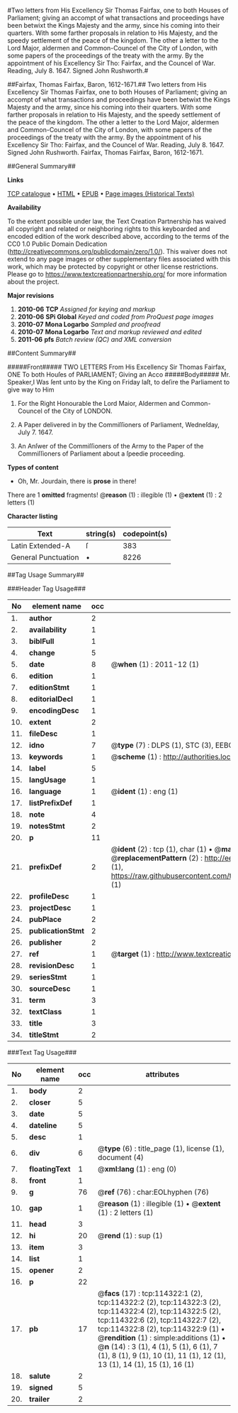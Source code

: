 #Two letters from His Excellency Sir Thomas Fairfax, one to both Houses of Parliament; giving an accompt of what transactions and proceedings have been betwixt the Kings Majesty and the army, since his coming into their quarters. With some farther proposals in relation to His Majesty, and the speedy settlement of the peace of the kingdom. The other a letter to the Lord Major, aldermen and Common-Councel of the City of London, with some papers of the proceedings of the treaty with the army. By the appointment of his Excellency Sir Tho: Fairfax, and the Councel of War. Reading, July 8. 1647. Signed John Rushworth.#

##Fairfax, Thomas Fairfax, Baron, 1612-1671.##
Two letters from His Excellency Sir Thomas Fairfax, one to both Houses of Parliament; giving an accompt of what transactions and proceedings have been betwixt the Kings Majesty and the army, since his coming into their quarters. With some farther proposals in relation to His Majesty, and the speedy settlement of the peace of the kingdom. The other a letter to the Lord Major, aldermen and Common-Councel of the City of London, with some papers of the proceedings of the treaty with the army. By the appointment of his Excellency Sir Tho: Fairfax, and the Councel of War. Reading, July 8. 1647. Signed John Rushworth.
Fairfax, Thomas Fairfax, Baron, 1612-1671.

##General Summary##

**Links**

[TCP catalogue](http://www.ota.ox.ac.uk/tcp/)  • 
[HTML](http://tei.it.ox.ac.uk/tcp/Texts-HTML/free/A85/A85019.html)  • 
[EPUB](http://tei.it.ox.ac.uk/tcp/Texts-EPUB/free/A85/A85019.epub) • 
[Page images (Historical Texts)](https://historicaltexts.jisc.ac.uk/eebo-99862171e)

**Availability**

To the extent possible under law, the Text Creation Partnership has waived all copyright and related or neighboring rights to this keyboarded and encoded edition of the work described above, according to the terms of the CC0 1.0 Public Domain Dedication (http://creativecommons.org/publicdomain/zero/1.0/). This waiver does not extend to any page images or other supplementary files associated with this work, which may be protected by copyright or other license restrictions. Please go to https://www.textcreationpartnership.org/ for more information about the project.

**Major revisions**

1. __2010-06__ __TCP__ *Assigned for keying and markup*
1. __2010-06__ __SPi Global__ *Keyed and coded from ProQuest page images*
1. __2010-07__ __Mona Logarbo__ *Sampled and proofread*
1. __2010-07__ __Mona Logarbo__ *Text and markup reviewed and edited*
1. __2011-06__ __pfs__ *Batch review (QC) and XML conversion*

##Content Summary##

#####Front#####
TWO LETTERS From His Excellency Sir Thomas Fairfax, ONE To both Houſes of PARLIAMENT; Giving an Acco
#####Body#####
Mr. Speaker,I Was ſent unto by the King on Friday laſt, to deſire the Parliament to give way to Him 
1. For the Right Honourable the Lord Maior, Aldermen and Common-Councel of the City of LONDON.

1. A Paper delivered in by the Commiſſioners of Parliament, Wedneſday, July 7. 1647.

1. An Anſwer of the Commiſſioners of the Army to the Paper of the Commiſſioners of Parliament about a ſpeedie proceeding.

**Types of content**

  * Oh, Mr. Jourdain, there is **prose** in there!

There are 1 **omitted** fragments! 
 @__reason__ (1) : illegible (1)  •  @__extent__ (1) : 2 letters (1)

**Character listing**


|Text|string(s)|codepoint(s)|
|---|---|---|
|Latin Extended-A|ſ|383|
|General Punctuation|•|8226|

##Tag Usage Summary##

###Header Tag Usage###

|No|element name|occ|attributes|
|---|---|---|---|
|1.|__author__|2||
|2.|__availability__|1||
|3.|__biblFull__|1||
|4.|__change__|5||
|5.|__date__|8| @__when__ (1) : 2011-12 (1)|
|6.|__edition__|1||
|7.|__editionStmt__|1||
|8.|__editorialDecl__|1||
|9.|__encodingDesc__|1||
|10.|__extent__|2||
|11.|__fileDesc__|1||
|12.|__idno__|7| @__type__ (7) : DLPS (1), STC (3), EEBO-CITATION (1), PROQUEST (1), VID (1)|
|13.|__keywords__|1| @__scheme__ (1) : http://authorities.loc.gov/ (1)|
|14.|__label__|5||
|15.|__langUsage__|1||
|16.|__language__|1| @__ident__ (1) : eng (1)|
|17.|__listPrefixDef__|1||
|18.|__note__|4||
|19.|__notesStmt__|2||
|20.|__p__|11||
|21.|__prefixDef__|2| @__ident__ (2) : tcp (1), char (1)  •  @__matchPattern__ (2) : ([0-9\-]+):([0-9IVX]+) (1), (.+) (1)  •  @__replacementPattern__ (2) : http://eebo.chadwyck.com/downloadtiff?vid=$1&page=$2 (1), https://raw.githubusercontent.com/textcreationpartnership/Texts/master/tcpchars.xml#$1 (1)|
|22.|__profileDesc__|1||
|23.|__projectDesc__|1||
|24.|__pubPlace__|2||
|25.|__publicationStmt__|2||
|26.|__publisher__|2||
|27.|__ref__|1| @__target__ (1) : http://www.textcreationpartnership.org/docs/. (1)|
|28.|__revisionDesc__|1||
|29.|__seriesStmt__|1||
|30.|__sourceDesc__|1||
|31.|__term__|3||
|32.|__textClass__|1||
|33.|__title__|3||
|34.|__titleStmt__|2||


###Text Tag Usage###

|No|element name|occ|attributes|
|---|---|---|---|
|1.|__body__|2||
|2.|__closer__|5||
|3.|__date__|5||
|4.|__dateline__|5||
|5.|__desc__|1||
|6.|__div__|6| @__type__ (6) : title_page (1), license (1), document (4)|
|7.|__floatingText__|1| @__xml:lang__ (1) : eng (0)|
|8.|__front__|1||
|9.|__g__|76| @__ref__ (76) : char:EOLhyphen (76)|
|10.|__gap__|1| @__reason__ (1) : illegible (1)  •  @__extent__ (1) : 2 letters (1)|
|11.|__head__|3||
|12.|__hi__|20| @__rend__ (1) : sup (1)|
|13.|__item__|3||
|14.|__list__|1||
|15.|__opener__|2||
|16.|__p__|22||
|17.|__pb__|17| @__facs__ (17) : tcp:114322:1 (2), tcp:114322:2 (2), tcp:114322:3 (2), tcp:114322:4 (2), tcp:114322:5 (2), tcp:114322:6 (2), tcp:114322:7 (2), tcp:114322:8 (2), tcp:114322:9 (1)  •  @__rendition__ (1) : simple:additions (1)  •  @__n__ (14) : 3 (1), 4 (1), 5 (1), 6 (1), 7 (1), 8 (1), 9 (1), 10 (1), 11 (1), 12 (1), 13 (1), 14 (1), 15 (1), 16 (1)|
|18.|__salute__|2||
|19.|__signed__|5||
|20.|__trailer__|2||
